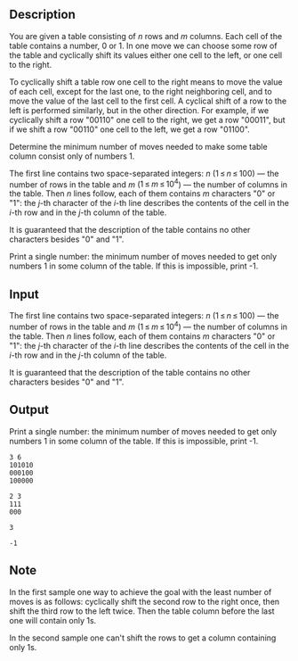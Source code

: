 ## Description

<div><p>You are given a table consisting of <span class="tex-span"><i>n</i></span> rows and <span class="tex-span"><i>m</i></span> columns. Each cell of the table contains a number, 0 or 1. In one move we can choose some row of the table and cyclically shift its values either one cell to the left, or one cell to the right.</p><p>To <span class="tex-font-style-underline">cyclically shift</span> a table row one cell to the right means to move the value of each cell, except for the last one, to the right neighboring cell, and to move the value of the last cell to the first cell. A cyclical shift of a row to the left is performed similarly, but in the other direction. For example, if we cyclically shift a row "<span class="tex-font-style-tt">00110</span>" one cell to the right, we get a row "<span class="tex-font-style-tt">00011</span>", but if we shift a row "<span class="tex-font-style-tt">00110</span>" one cell to the left, we get a row "<span class="tex-font-style-tt">01100</span>".</p><p>Determine the minimum number of moves needed to make some table column consist only of numbers 1.</p></div><div class="input-specification"><p>The first line contains two space-separated integers: <span class="tex-span"><i>n</i></span> (<span class="tex-span">1 ≤ <i>n</i> ≤ 100</span>)&nbsp;— the number of rows in the table and <span class="tex-span"><i>m</i></span> (<span class="tex-span">1 ≤ <i>m</i> ≤ 10<sup class="upper-index">4</sup></span>)&nbsp;— the number of columns in the table. Then <span class="tex-span"><i>n</i></span> lines follow, each of them contains <span class="tex-span"><i>m</i></span> characters "<span class="tex-font-style-tt">0</span>" or "<span class="tex-font-style-tt">1</span>": the <span class="tex-span"><i>j</i></span>-th character of the <span class="tex-span"><i>i</i></span>-th line describes the contents of the cell in the <span class="tex-span"><i>i</i></span>-th row and in the <span class="tex-span"><i>j</i></span>-th column of the table.</p><p>It is guaranteed that the description of the table contains no other characters besides "<span class="tex-font-style-tt">0</span>" and "<span class="tex-font-style-tt">1</span>".</p></div><div class="output-specification"><p>Print a single number: the minimum number of moves needed to get only numbers 1 in some column of the table. If this is impossible, print -1.</p></div>

## Input

<p>The first line contains two space-separated integers: <span class="tex-span"><i>n</i></span> (<span class="tex-span">1 ≤ <i>n</i> ≤ 100</span>)&nbsp;— the number of rows in the table and <span class="tex-span"><i>m</i></span> (<span class="tex-span">1 ≤ <i>m</i> ≤ 10<sup class="upper-index">4</sup></span>)&nbsp;— the number of columns in the table. Then <span class="tex-span"><i>n</i></span> lines follow, each of them contains <span class="tex-span"><i>m</i></span> characters "<span class="tex-font-style-tt">0</span>" or "<span class="tex-font-style-tt">1</span>": the <span class="tex-span"><i>j</i></span>-th character of the <span class="tex-span"><i>i</i></span>-th line describes the contents of the cell in the <span class="tex-span"><i>i</i></span>-th row and in the <span class="tex-span"><i>j</i></span>-th column of the table.</p><p>It is guaranteed that the description of the table contains no other characters besides "<span class="tex-font-style-tt">0</span>" and "<span class="tex-font-style-tt">1</span>".</p>

## Output

<p>Print a single number: the minimum number of moves needed to get only numbers 1 in some column of the table. If this is impossible, print -1.</p>





```input1
3 6
101010
000100
100000

```




```input2
2 3
111
000

```




```output1
3

```




```output2
-1

```



## Note

<p>In the first sample one way to achieve the goal with the least number of moves is as follows: cyclically shift the second row to the right once, then shift the third row to the left twice. Then the table column before the last one will contain only 1s.</p><p>In the second sample one can't shift the rows to get a column containing only 1s.</p>
